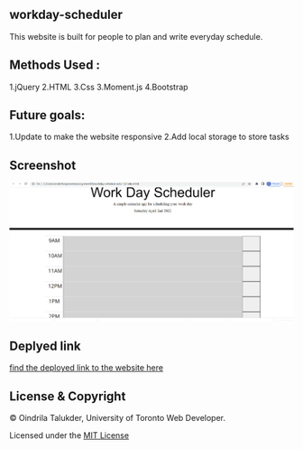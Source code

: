 ## workday-scheduler

This website is built for people to plan and write everyday schedule.

## Methods Used :
1.jQuery
2.HTML
3.Css
3.Moment.js
4.Bootstrap

## Future goals:
1.Update to make the website responsive
2.Add local storage to store tasks

## Screenshot
![](assets/images/screenshot.png)

## Deplyed link
[find the deployed link to the website here]()


## License & Copyright

© Oindrila Talukder, University of Toronto Web Developer.

Licensed under the [MIT License](LICENSE.md)